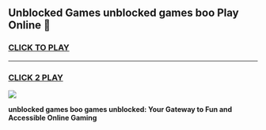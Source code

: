 
## Unblocked Games unblocked games boo Play Online 👋
<h3>
<a href="https://news.freeplayer.one?title=unblocked_games_boo&ref=17F">CLICK TO PLAY</a></h3>
<hr>

<h3>
<a href="https://news.freeplayer.one?title=unblocked_games_boo&ref=17F">CLICK 2 PLAY</a>
  
</h3>

<a href="https://news.freeplayer.one?title=unblocked_games_boo&ref=17F/"><img src="https://clearcache.store/games.png"></a>


**unblocked games boo games unblocked: Your Gateway to Fun and Accessible Online Gaming**
